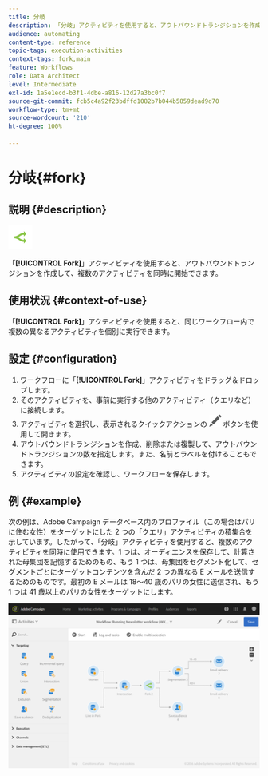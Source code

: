 ```yaml
---
title: 分岐
description: 「分岐」アクティビティを使用すると、アウトバウンドトランジションを作成して、複数のアクティビティを同時に開始できます。
audience: automating
content-type: reference
topic-tags: execution-activities
context-tags: fork,main
feature: Workflows
role: Data Architect
level: Intermediate
exl-id: 1a5e1ecd-b3f1-4dbe-a816-12d27a3bc0f7
source-git-commit: fcb5c4a92f23bdffd1082b7b044b5859dead9d70
workflow-type: tm+mt
source-wordcount: '210'
ht-degree: 100%

---
```


# 分岐{#fork}

## 説明 {#description}

![](assets/fork.png)

「**[!UICONTROL Fork]**」アクティビティを使用すると、アウトバウンドトランジションを作成して、複数のアクティビティを同時に開始できます。

## 使用状況 {#context-of-use}

「**[!UICONTROL Fork]**」アクティビティを使用すると、同じワークフロー内で複数の異なるアクティビティを個別に実行できます。

## 設定 {#configuration}

1. ワークフローに「**[!UICONTROL Fork]**」アクティビティをドラッグ＆ドロップします。
1. そのアクティビティを、事前に実行する他のアクティビティ（クエリなど）に接続します。
1. アクティビティを選択し、表示されるクイックアクションの ![](assets/edit_darkgrey-24px.png) ボタンを使用して開きます。
1. アウトバウンドトランジションを作成、削除または複製して、アウトバウンドトランジションの数を指定します。また、名前とラベルを付けることもできます。
1. アクティビティの設定を確認し、ワークフローを保存します。

## 例 {#example}

次の例は、Adobe Campaign データベース内のプロファイル（この場合はパリに住む女性）をターゲットにした 2 つの「クエリ」アクティビティの積集合を示しています。したがって、「分岐」アクティビティを使用すると、複数のアクティビティを同時に使用できます。1 つは、オーディエンスを保存して、計算された母集団を記憶するためのもの、もう 1 つは、母集団をセグメント化して、セグメントごとにターゲットコンテンツを含んだ 2 つの異なる E メールを送信するためのものです。最初の E メールは 18～40 歳のパリの女性に送信され、もう 1 つは 41 歳以上のパリの女性をターゲットにします。

![](assets/wkf_fork_example.png)
